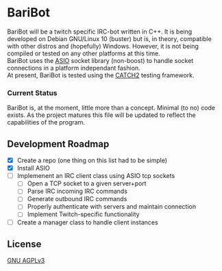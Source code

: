 # BariBot
BariBot will be a twitch specific IRC-bot written in C++.  It is being developed on Debian GNU/Linux 10 (buster) but is, in theory, compatible with other distros and (hopefully) Windows.  However, it is not being compiled or tested on any other platforms at this time.  
BariBot uses the [ASIO](https://think-async.com/Asio/index.html) socket library (non-boost) to handle socket connections in a platform independant fashion.  
At present, BariBot is tested using the [CATCH2](https://github.com/catchorg/Catch2) testing framework.  

### Current Status
BariBot is, at the moment, little more than a concept.  Minimal (to no) code exists.  As the project matures this file will be updated to reflect the capabilities of the program.

## Development Roadmap
- [X] Create a repo (one thing on this list had to be simple)
- [X] Install ASIO
- [ ] Implemenent an IRC client class using ASIO tcp sockets
  - [ ] Open a TCP socket to a given server+port
  - [ ] Parse IRC incoming IRC commands
  - [ ] Generate outbound IRC commands
  - [ ] Properly authenticate with servers and maintain connection
  - [ ] Implement Twitch-specific functionality
- [ ] Create a manager class to handle client instances

## License
[GNU AGPLv3](https://choosealicense.com/licenses/agpl-3.0/)
